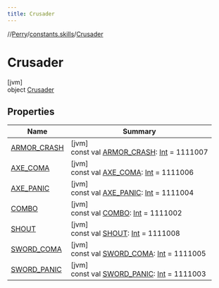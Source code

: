 ```yaml
---
title: Crusader
---
```

//[Perry](../../../index.html)/[constants.skills](../index.html)/[Crusader](index.html)



# Crusader



[jvm]\
object [Crusader](index.html)



## Properties


| Name | Summary |
|---|---|
| [ARMOR_CRASH](-a-r-m-o-r_-c-r-a-s-h.html) | [jvm]<br>const val [ARMOR_CRASH](-a-r-m-o-r_-c-r-a-s-h.html): [Int](https://kotlinlang.org/api/latest/jvm/stdlib/kotlin/-int/index.html) = 1111007 |
| [AXE_COMA](-a-x-e_-c-o-m-a.html) | [jvm]<br>const val [AXE_COMA](-a-x-e_-c-o-m-a.html): [Int](https://kotlinlang.org/api/latest/jvm/stdlib/kotlin/-int/index.html) = 1111006 |
| [AXE_PANIC](-a-x-e_-p-a-n-i-c.html) | [jvm]<br>const val [AXE_PANIC](-a-x-e_-p-a-n-i-c.html): [Int](https://kotlinlang.org/api/latest/jvm/stdlib/kotlin/-int/index.html) = 1111004 |
| [COMBO](-c-o-m-b-o.html) | [jvm]<br>const val [COMBO](-c-o-m-b-o.html): [Int](https://kotlinlang.org/api/latest/jvm/stdlib/kotlin/-int/index.html) = 1111002 |
| [SHOUT](-s-h-o-u-t.html) | [jvm]<br>const val [SHOUT](-s-h-o-u-t.html): [Int](https://kotlinlang.org/api/latest/jvm/stdlib/kotlin/-int/index.html) = 1111008 |
| [SWORD_COMA](-s-w-o-r-d_-c-o-m-a.html) | [jvm]<br>const val [SWORD_COMA](-s-w-o-r-d_-c-o-m-a.html): [Int](https://kotlinlang.org/api/latest/jvm/stdlib/kotlin/-int/index.html) = 1111005 |
| [SWORD_PANIC](-s-w-o-r-d_-p-a-n-i-c.html) | [jvm]<br>const val [SWORD_PANIC](-s-w-o-r-d_-p-a-n-i-c.html): [Int](https://kotlinlang.org/api/latest/jvm/stdlib/kotlin/-int/index.html) = 1111003 |

